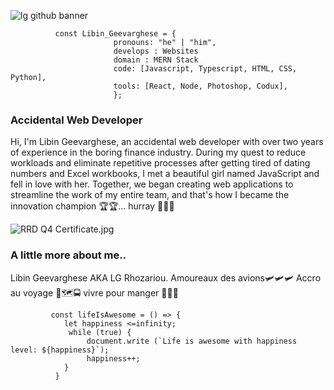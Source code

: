 
![lg github banner](https://user-images.githubusercontent.com/118127251/221344580-8c109d02-b5fc-4bfd-8e83-b3aa81945076.jpg)


              const Libin_Geevarghese = {               
                           pronouns: "he" | "him",  
                           develops : Websites 
                           domain : MERN Stack
                           code: [Javascript, Typescript, HTML, CSS, Python],
                           tools: [React, Node, Photoshop, Codux],
                           };


### Accidental Web Developer

Hi, I'm Libin Geevarghese, an accidental web developer with over two years of experience in the boring finance industry.  During my quest to reduce workloads and eliminate repetitive processes after getting tired of dating numbers and Excel workbooks, I met a beautiful girl named JavaScript and fell in love with her. Together, we began creating web applications to streamline the work of my entire team, and that's how I became the innovation champion 🏆🏆... hurray 🎉🎉🎉 


![RRD Q4 Certificate.jpg](https://user-images.githubusercontent.com/118127251/235499465-ba36d7f7-308c-46fa-bf39-7eb414a1d5d8.jpg)
       

### A little more about me.. 
Libin Geevarghese AKA LG Rhozariou. 
Amoureaux des avions🛩🛩🛩 
Accro au voyage 🛶🗺🚍
vivre pour manger 🍔🍜🥂



             const lifeIsAwesome = () => {
                let happiness <=infinity;
                 while (true) {
                     document.write (`Life is awesome with happiness level: ${happiness}`);
                     happiness++;
                }
              }





<!--

### Hi there 👋


**libin-geevarghese/libin-geevarghese** is a ✨ _special_ ✨ repository because its `README.md` (this file) appears on your GitHub profile.

Here are some ideas to get you started:

- 🔭 I’m currently working on ...
- 🌱 I’m currently learning ...
- 👯 I’m looking to collaborate on ...
- 🤔 I’m looking for help with ...
- 💬 Ask me about ...
- 📫 How to reach me: ...
- 😄 Pronouns: ...
- ⚡ Fun fact: ...
-->


